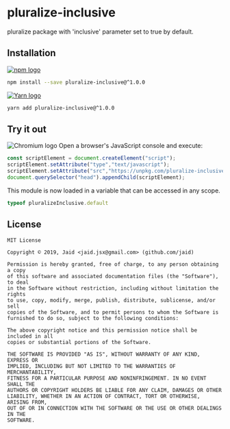 # pluralize-inclusive


pluralize package with &#x27;inclusive&#x27; parameter set to true by default.

## Installation
<a href='https://npmjs.com/package/pluralize-inclusive'><img alt='npm logo' src='https://github.com/Jaid/action-readme/raw/master/images/base-assets/npm.png'/></a>
```bash
npm install --save pluralize-inclusive@^1.0.0
```
<a href='https://yarnpkg.com/package/pluralize-inclusive'><img alt='Yarn logo' src='https://github.com/Jaid/action-readme/raw/master/images/base-assets/yarn.png'/></a>
```bash
yarn add pluralize-inclusive@^1.0.0
```


## Try it out
<img alt='Chromium logo' src='https://github.com/Jaid/action-readme/raw/master/images/base-assets/browser.png'/>
Open a browser's JavaScript console and execute:

```javascript
const scriptElement = document.createElement("script");
scriptElement.setAttribute("type","text/javascript");
scriptElement.setAttribute("src","https://unpkg.com/pluralize-inclusive@1.0.0");
document.querySelector("head").appendChild(scriptElement);
```

This module is now loaded in a variable that can be accessed in any scope.

```javascript
typeof pluralizeInclusive.default
```


## License
```text
MIT License

Copyright © 2019, Jaid <jaid.jsx@gmail.com> (github.com/jaid)

Permission is hereby granted, free of charge, to any person obtaining a copy
of this software and associated documentation files (the "Software"), to deal
in the Software without restriction, including without limitation the rights
to use, copy, modify, merge, publish, distribute, sublicense, and/or sell
copies of the Software, and to permit persons to whom the Software is
furnished to do so, subject to the following conditions:

The above copyright notice and this permission notice shall be included in all
copies or substantial portions of the Software.

THE SOFTWARE IS PROVIDED "AS IS", WITHOUT WARRANTY OF ANY KIND, EXPRESS OR
IMPLIED, INCLUDING BUT NOT LIMITED TO THE WARRANTIES OF MERCHANTABILITY,
FITNESS FOR A PARTICULAR PURPOSE AND NONINFRINGEMENT. IN NO EVENT SHALL THE
AUTHORS OR COPYRIGHT HOLDERS BE LIABLE FOR ANY CLAIM, DAMAGES OR OTHER
LIABILITY, WHETHER IN AN ACTION OF CONTRACT, TORT OR OTHERWISE, ARISING FROM,
OUT OF OR IN CONNECTION WITH THE SOFTWARE OR THE USE OR OTHER DEALINGS IN THE
SOFTWARE.
```

